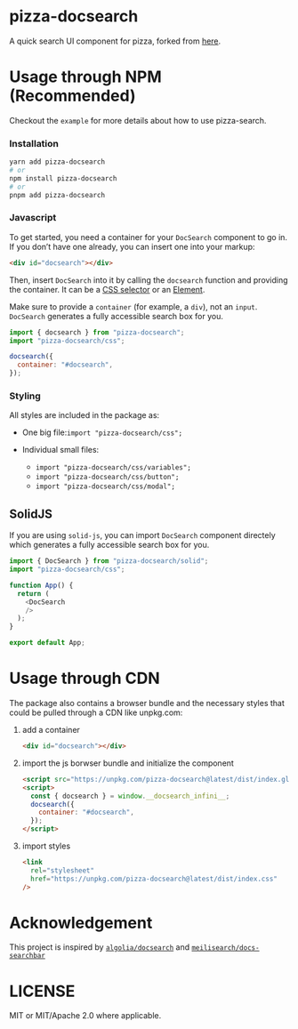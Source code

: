 # pizza-docsearch

A quick search UI component for pizza, forked from [here](https://github.com/tauri-apps/meilisearch-docsearch).

# Usage through NPM (Recommended)

Checkout the `example` for more details about how to use pizza-search.


### Installation

```sh
yarn add pizza-docsearch
# or
npm install pizza-docsearch
# or
pnpm add pizza-docsearch
```

### Javascript

To get started, you need a container for your `DocSearch` component to go in. If you don’t have one already, you can insert one into your markup:

```html
<div id="docsearch"></div>
```

Then, insert `DocSearch` into it by calling the `docsearch` function and providing the container. It can be a [CSS selector](https://developer.mozilla.org/en-US/docs/web/css/css_selectors) or an [Element](https://developer.mozilla.org/en-us/docs/web/api/htmlelement).

Make sure to provide a `container` (for example, a `div`), not an `input`. `DocSearch` generates a fully accessible search box for you.

```js
import { docsearch } from "pizza-docsearch";
import "pizza-docsearch/css";

docsearch({
  container: "#docsearch",
});
```

### Styling

All styles are included in the package as:

- One big file:`import "pizza-docsearch/css";`

- Individual small files:
  - `import "pizza-docsearch/css/variables";`
  - `import "pizza-docsearch/css/button";`
  - `import "pizza-docsearch/css/modal";`

## SolidJS

If you are using `solid-js`, you can import `DocSearch` component directely which generates a fully accessible search box for you.

```js
import { DocSearch } from "pizza-docsearch/solid";
import "pizza-docsearch/css";

function App() {
  return (
    <DocSearch
    />
  );
}

export default App;
```

# Usage through CDN

The package also contains a browser bundle and the necessary styles that could be pulled through a CDN like unpkg.com:

1. add a container

   ```html
   <div id="docsearch"></div>
   ```

2. import the js borwser bundle and initialize the component

   ```html
   <script src="https://unpkg.com/pizza-docsearch@latest/dist/index.global.js"></script>
   <script>
     const { docsearch } = window.__docsearch_infini__;
     docsearch({
       container: "#docsearch",
     });
   </script>
   ```

3. import styles

   ```html
   <link
     rel="stylesheet"
     href="https://unpkg.com/pizza-docsearch@latest/dist/index.css"
   />
   ```

# Acknowledgement

This project is inspired by [`algolia/docsearch`](https://github.com/algolia/docsearch/) and [`meilisearch/docs-searchbar`](https://github.com/meilisearch/docs-searchbar.js/)

# LICENSE

MIT or MIT/Apache 2.0 where applicable.
